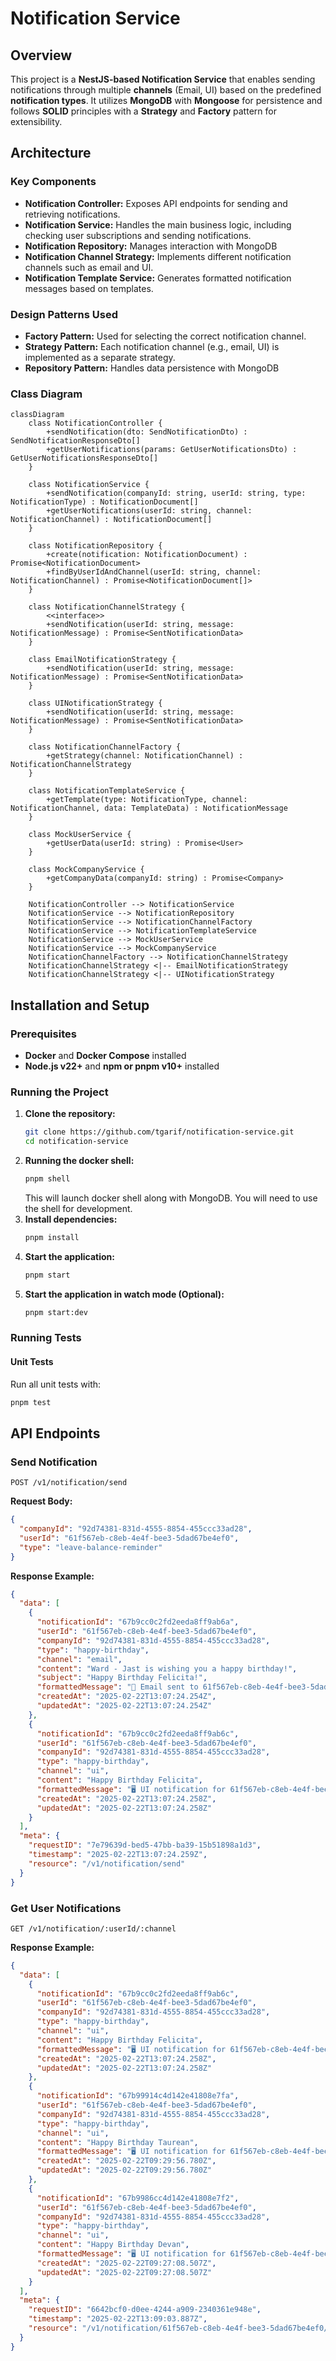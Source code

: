 # Notification Service

## Overview

This project is a **NestJS-based Notification Service** that enables sending notifications through multiple **channels** (Email, UI) based on the predefined **notification types**. It utilizes **MongoDB** with **Mongoose** for persistence and follows **SOLID** principles with a **Strategy** and **Factory** pattern for extensibility.

## Architecture

### Key Components

- **Notification Controller:** Exposes API endpoints for sending and retrieving notifications.
- **Notification Service:** Handles the main business logic, including checking user subscriptions and sending notifications.
- **Notification Repository:** Manages interaction with MongoDB
- **Notification Channel Strategy:** Implements different notification channels such as email and UI.
- **Notification Template Service:** Generates formatted notification messages based on templates.

### Design Patterns Used

- **Factory Pattern:** Used for selecting the correct notification channel.
- **Strategy Pattern:** Each notification channel (e.g., email, UI) is implemented as a separate strategy.
- **Repository Pattern:** Handles data persistence with MongoDB

### Class Diagram

```mermaid
classDiagram
    class NotificationController {
        +sendNotification(dto: SendNotificationDto) : SendNotificationResponseDto[]
        +getUserNotifications(params: GetUserNotificationsDto) : GetUserNotificationsResponseDto[]
    }

    class NotificationService {
        +sendNotification(companyId: string, userId: string, type: NotificationType) : NotificationDocument[]
        +getUserNotifications(userId: string, channel: NotificationChannel) : NotificationDocument[]
    }

    class NotificationRepository {
        +create(notification: NotificationDocument) : Promise<NotificationDocument>
        +findByUserIdAndChannel(userId: string, channel: NotificationChannel) : Promise<NotificationDocument[]>
    }

    class NotificationChannelStrategy {
        <<interface>>
        +sendNotification(userId: string, message: NotificationMessage) : Promise<SentNotificationData>
    }

    class EmailNotificationStrategy {
        +sendNotification(userId: string, message: NotificationMessage) : Promise<SentNotificationData>
    }

    class UINotificationStrategy {
        +sendNotification(userId: string, message: NotificationMessage) : Promise<SentNotificationData>
    }

    class NotificationChannelFactory {
        +getStrategy(channel: NotificationChannel) : NotificationChannelStrategy
    }

    class NotificationTemplateService {
        +getTemplate(type: NotificationType, channel: NotificationChannel, data: TemplateData) : NotificationMessage
    }

    class MockUserService {
        +getUserData(userId: string) : Promise<User>
    }

    class MockCompanyService {
        +getCompanyData(companyId: string) : Promise<Company>
    }

    NotificationController --> NotificationService
    NotificationService --> NotificationRepository
    NotificationService --> NotificationChannelFactory
    NotificationService --> NotificationTemplateService
    NotificationService --> MockUserService
    NotificationService --> MockCompanyService
    NotificationChannelFactory --> NotificationChannelStrategy
    NotificationChannelStrategy <|-- EmailNotificationStrategy
    NotificationChannelStrategy <|-- UINotificationStrategy
```

## Installation and Setup

### Prerequisites

- **Docker** and **Docker Compose** installed
- **Node.js v22+** and **npm or pnpm v10+** installed

### Running the Project

1. **Clone the repository:**
   ```sh
   git clone https://github.com/tgarif/notification-service.git
   cd notification-service
   ```
2. **Running the docker shell:**
   ```sh
   pnpm shell
   ```
   This will launch docker shell along with MongoDB. You will need to use the shell for development.
3. **Install dependencies:**
   ```sh
   pnpm install
   ```
4. **Start the application:**
   ```sh
   pnpm start
   ```
5. **Start the application in watch mode (Optional):**
   ```sh
   pnpm start:dev
   ```

### Running Tests

#### Unit Tests

Run all unit tests with:

```sh
pnpm test
```

## API Endpoints

### Send Notification

```http
POST /v1/notification/send
```

**Request Body:**

```json
{
  "companyId": "92d74381-831d-4555-8854-455ccc33ad28",
  "userId": "61f567eb-c8eb-4e4f-bee3-5dad67be4ef0",
  "type": "leave-balance-reminder"
}
```

**Response Example:**

```json
{
  "data": [
    {
      "notificationId": "67b9cc0c2fd2eeda8ff9ab6a",
      "userId": "61f567eb-c8eb-4e4f-bee3-5dad67be4ef0",
      "companyId": "92d74381-831d-4555-8854-455ccc33ad28",
      "type": "happy-birthday",
      "channel": "email",
      "content": "Ward - Jast is wishing you a happy birthday!",
      "subject": "Happy Birthday Felicita!",
      "formattedMessage": "📧 Email sent to 61f567eb-c8eb-4e4f-bee3-5dad67be4ef0 | Subject: \"Happy Birthday Felicita!\" | Content: \"Ward - Jast is wishing you a happy birthday!\"",
      "createdAt": "2025-02-22T13:07:24.254Z",
      "updatedAt": "2025-02-22T13:07:24.254Z"
    },
    {
      "notificationId": "67b9cc0c2fd2eeda8ff9ab6c",
      "userId": "61f567eb-c8eb-4e4f-bee3-5dad67be4ef0",
      "companyId": "92d74381-831d-4555-8854-455ccc33ad28",
      "type": "happy-birthday",
      "channel": "ui",
      "content": "Happy Birthday Felicita",
      "formattedMessage": "🖥️ UI notification for 61f567eb-c8eb-4e4f-bee3-5dad67be4ef0: \"Happy Birthday Felicita\"",
      "createdAt": "2025-02-22T13:07:24.258Z",
      "updatedAt": "2025-02-22T13:07:24.258Z"
    }
  ],
  "meta": {
    "requestID": "7e79639d-bed5-47bb-ba39-15b51898a1d3",
    "timestamp": "2025-02-22T13:07:24.259Z",
    "resource": "/v1/notification/send"
  }
}
```

### Get User Notifications

```http
GET /v1/notification/:userId/:channel
```

**Response Example:**

```json
{
  "data": [
    {
      "notificationId": "67b9cc0c2fd2eeda8ff9ab6c",
      "userId": "61f567eb-c8eb-4e4f-bee3-5dad67be4ef0",
      "companyId": "92d74381-831d-4555-8854-455ccc33ad28",
      "type": "happy-birthday",
      "channel": "ui",
      "content": "Happy Birthday Felicita",
      "formattedMessage": "🖥️ UI notification for 61f567eb-c8eb-4e4f-bee3-5dad67be4ef0: \"Happy Birthday Felicita\"",
      "createdAt": "2025-02-22T13:07:24.258Z",
      "updatedAt": "2025-02-22T13:07:24.258Z"
    },
    {
      "notificationId": "67b99914c4d142e41808e7fa",
      "userId": "61f567eb-c8eb-4e4f-bee3-5dad67be4ef0",
      "companyId": "92d74381-831d-4555-8854-455ccc33ad28",
      "type": "happy-birthday",
      "channel": "ui",
      "content": "Happy Birthday Taurean",
      "formattedMessage": "🖥️ UI notification for 61f567eb-c8eb-4e4f-bee3-5dad67be4ef0: \"Happy Birthday Taurean\"",
      "createdAt": "2025-02-22T09:29:56.780Z",
      "updatedAt": "2025-02-22T09:29:56.780Z"
    },
    {
      "notificationId": "67b9986cc4d142e41808e7f2",
      "userId": "61f567eb-c8eb-4e4f-bee3-5dad67be4ef0",
      "companyId": "92d74381-831d-4555-8854-455ccc33ad28",
      "type": "happy-birthday",
      "channel": "ui",
      "content": "Happy Birthday Devan",
      "formattedMessage": "🖥️ UI notification for 61f567eb-c8eb-4e4f-bee3-5dad67be4ef0: \"Happy Birthday Devan\"",
      "createdAt": "2025-02-22T09:27:08.507Z",
      "updatedAt": "2025-02-22T09:27:08.507Z"
    }
  ],
  "meta": {
    "requestID": "6642bcf0-d0ee-4244-a909-2340361e948e",
    "timestamp": "2025-02-22T13:09:03.887Z",
    "resource": "/v1/notification/61f567eb-c8eb-4e4f-bee3-5dad67be4ef0/ui"
  }
}
```
